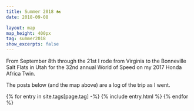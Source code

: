 ```yaml
---
title: Summer 2018 🏍
date: 2018-09-08

layout: map
map_height: 400px
tag: summer2018
show_excerpts: false
---
```


From September 8th through the 21st I rode from Virginia to the Bonneville Salt
Flats in Utah for the 32nd annual World of Speed on my 2017 Honda Africa Twin.
<!--more-->
The posts below (and the map above) are a log of the trip as I went.

<div class="entries-{{ page.entries_layout | default: 'list' }}">
    {% for entry in site.tags[page.tag] -%}
        {% include entry.html %}
    {% endfor %}
</div>

<script type="text/javascript">
    (function(_map) {
        var gasIcon = L.divIcon({
            className: "fa-divicon",
            // fa-gas-pump is in 5.0.13, we're using 5.0.12 :-(
            html: '<i class="fas fa-battery-quarter"></i>',
            // iconSize: [40, 40]
        });
        
        getJSON("/assets/geojson/fuel_report.json", function(data) {
            var fuelData = L.geoJSON(data, {
                onEachFeature: popUp,
                pointToLayer: function(pt, latlng) {
                    return L.marker(latlng, { icon: gasIcon });
                }
            });

            fuelData.addTo(_map);
        });

        var photoGroup = L.featureGroup([]);
        function addPhoto(img, postUrl, postTitle) {
            var iconUrls = [
                "{{ site.static_images_base_url }}/fit-in/50x50/" + img.path,
                "{{ site.static_images_base_url }}/fit-in/75x75/" + img.path
            ];
            
            var popupImgUrl = "{{ site.static_images_base_url }}/fit-in/400x/" + img.path;
            
            photoGroup.addLayer(
                L.marker(
                    [ img.exif.location.latitude, img.exif.location.longitude ],
                    {
                        title: postTitle + " - " + img.exif.location.name,
                        icon: L.icon({
                            _iconUrls: iconUrls,
                            iconUrl: iconUrls[0],
                        })
                    }
                ).bindPopup(
                    '<img src="' + popupImgUrl + '" alt="image" /><br />' +
                    '<a href="' + postUrl + '">' + postTitle + '</a>',
                    {
                        maxWidth: 400,
                        minWidth: 400
                    }
                )
            );
        }
        
        {% for post in site.tags[page.tag] -%}
            {%- for img in post.images -%}
                {%- if img[1].exif.location %}
        addPhoto({{ img[1] | jsonify }}, "{{ post.url | relative_url }}", "{{ post.title }}");
                {%- endif -%}
            {%- endfor -%}
            
            {%- for gpx in post.gpx %}
        loadGpx("{{ gpx }}", _map);
            {%- endfor =%}
        {%- endfor %}

        photoGroup.addTo(_map);
        _map.fitBounds(photoGroup.getBounds());

        // increase the marker's image size when zooming in
        _map.on("zoomend", function() {
            var zoom = _map.getZoom();
            
            photoGroup.eachLayer(function(marker) {
                var icon = marker.options.icon;

                if (zoom >= 10) {
                    icon.options.iconUrl = icon.options._iconUrls[1];
                } else {
                    icon.options.iconUrl = icon.options._iconUrls[0];
                }
                
                marker.setIcon(icon);
            })
        });
    })({{ layout.map_var }});
</script>
